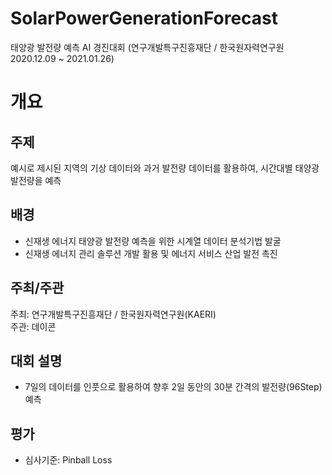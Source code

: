 # SolarPowerGenerationForecast
태양광 발전량 예측 AI 경진대회 (연구개발특구진흥재단 / 한국원자력연구원 2020.12.09 ~ 2021.01.26)

# 개요
## 주제
예시로 제시된 지역의 기상 데이터와 과거 발전량 데이터를 활용하여, 시간대별 태양광 발전량을 예측

## 배경
- 신재생 에너지 태양광 발전량 예측을 위한 시계열 데이터 분석기법 발굴
- 신재생 에너지 관리 솔루션 개발 활용 및 에너지 서비스 산업 발전 촉진

## 주최/주관
주최: 연구개발특구진흥재단 / 한국원자력연구원(KAERI)<br>
주관: 데이콘<br>

## 대회 설명 
- 7일의 데이터를 인풋으로 활용하여 향후 2일 동안의 30분 간격의 발전량(96Step) 예측

## 평가
- 심사기준: Pinball Loss
